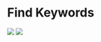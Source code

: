 # Find Keywords
<img src="https://user-images.githubusercontent.com/56348113/207605566-f3bdb2a1-e6fe-436a-aaa6-7c6477ae751d.png">
<img src="https://user-images.githubusercontent.com/56348113/207605556-33b0fa57-ac03-404f-a476-a45c929054da.png">
